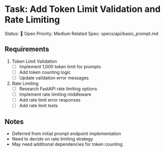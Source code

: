 # Task: Add Token Limit Validation and Rate Limiting

Status: 📝 Open
Priority: Medium
Related Spec: specs/api/basic_prompt.md

## Requirements
1. Token Limit Validation
   - [ ] Implement 1,000 token limit for prompts
   - [ ] Add token counting logic
   - [ ] Update validation error messages

2. Rate Limiting
   - [ ] Research FastAPI rate limiting options
   - [ ] Implement rate limiting middleware
   - [ ] Add rate limit error responses
   - [ ] Add rate limit tests

## Notes
- Deferred from initial prompt endpoint implementation
- Need to decide on rate limiting strategy
- May need additional dependencies for token counting 
